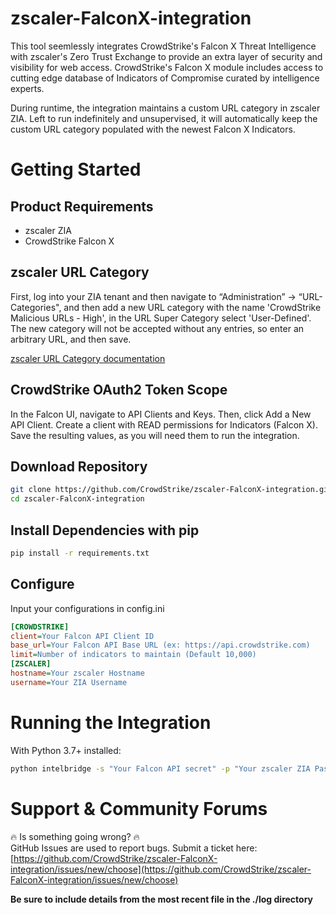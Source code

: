 # zscaler-FalconX-integration

This tool seemlessly integrates CrowdStrike's Falcon X Threat Intelligence with zscaler's Zero Trust Exchange to provide an extra layer of security and visibility for web access. CrowdStrike's Falcon X module includes access to  cutting edge database of Indicators of Compromise curated by intelligence experts. 

During runtime, the integration maintains a custom URL category in zscaler ZIA. Left to run indefinitely and unsupervised, it will automatically keep the custom URL category populated with the newest Falcon X Indicators.

# Getting Started
## Product Requirements
- zscaler ZIA
- CrowdStrike Falcon X

## zscaler URL Category
First, log into your ZIA tenant and then navigate to “Administration” -> “URL-Categories", and then add a new URL category with the name 'CrowdStrike Malicious URLs - High', in the URL Super Category select 'User-Defined'. The new category will not be accepted without any entries, so enter an arbitrary URL, and then save.

[zscaler URL Category documentation](https://help.zscaler.com/zia/adding-custom-url-categories)

## CrowdStrike OAuth2 Token Scope
In the Falcon UI, navigate to API Clients and Keys. Then, click Add a New API Client. Create a client with READ permissions for Indicators (Falcon X). Save the resulting values, as you will need them to run the integration.

## Download Repository
```bash
git clone https://github.com/CrowdStrike/zscaler-FalconX-integration.git
cd zscaler-FalconX-integration
```

## Install Dependencies with pip
```bash
pip install -r requirements.txt
```

## Configure
Input your configurations in config.ini 

```ini
[CROWDSTRIKE]
client=Your Falcon API Client ID
base_url=Your Falcon API Base URL (ex: https://api.crowdstrike.com)
limit=Number of indicators to maintain (Default 10,000)
[ZSCALER]
hostname=Your zscaler Hostname
username=Your ZIA Username
```
# Running the Integration
With Python 3.7+ installed:
```bash
python intelbridge -s "Your Falcon API secret" -p "Your zscaler ZIA Password" -k "Your zscaler API Key"
```

# Support & Community Forums

:fire: Is something going wrong? :fire:<br/>
GitHub Issues are used to report bugs. Submit a ticket here:<br/>
[https://github.com/CrowdStrike/zscaler-FalconX-integration/issues/new/choose](https://github.com/CrowdStrike/zscaler-FalconX-integration/issues/new/choose)

**Be sure to include details from the most recent file in the ./log directory**